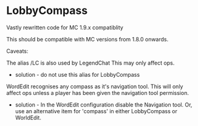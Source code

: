 # LobbyCompass
Vastly rewritten code for MC 1.9.x compatiblity

This should be compatible with MC versions from 1.8.0 onwards.

Caveats:

The alias /LC is also used by LegendChat This may only affect ops.

 - solution - do not use this alias for LobbyCompass

WordEdit recognises any compass as it's navigation tool. This will only affect ops unless a player has been given the navigation tool permission.

 - solution - In the WordEdit configuration disable the Navigation tool. Or, use an alternative item for 'compass' in either LobbyCompass or WorldEdit.
